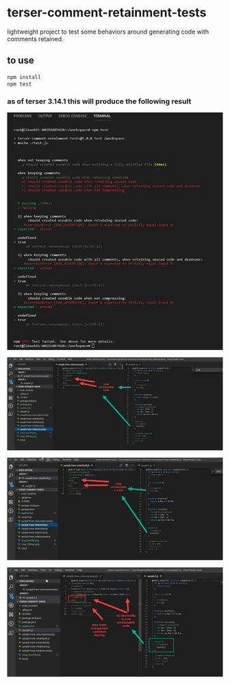 # terser-comment-retainment-tests
lightweight project to test some behaviors around generating code with comments retained.

## to use
    npm install
    npm test

### as of terser 3.14.1 this will produce the following result

![current test results](https://github.com/mike-coolfront/terser-comment-retainment-tests/blob/master/test-results.png)

![showing some issues when retaining comments and unused code](https://github.com/mike-coolfront/terser-comment-retainment-tests/blob/master/retainunused.png)

![showing some issues when retaining comments and both dead and unused code](https://github.com/mike-coolfront/terser-comment-retainment-tests/blob/master/retainboth.png)

![showing some issues when retaining comments and compress=false ](https://github.com/mike-coolfront/terser-comment-retainment-tests/blob/master/notcompressed.png)
